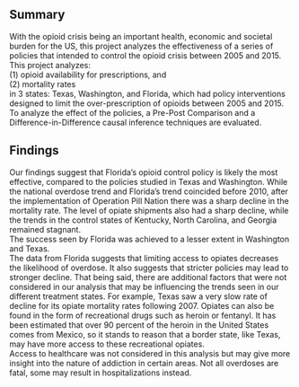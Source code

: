 ## Summary 

With the opioid crisis being an important health, economic and societal burden for the US, this project analyzes the effectiveness of a series of policies that intended to control the opioid crisis between 2005 and 2015. This project analyzes: <br>
(1) opioid availability for prescriptions, and <br>
(2) mortality rates <br>
in 3 states: Texas, Washington, and Florida, which had policy interventions designed to limit the over-prescription of opioids between 2005 and 2015. <br>
To analyze the effect of the policies, a Pre-Post Comparison and a Difference-in-Difference causal inference techniques are evaluated.

## Findings

Our findings suggest that Florida’s opioid control policy is likely the most effective, compared to the policies studied in Texas and Washington. While the national overdose trend and Florida’s trend coincided before 2010, after the implementation of Operation Pill Nation there was a sharp decline in the mortality rate. The level of opiate shipments also had a sharp decline, while the trends in the control states of Kentucky, North Carolina, and Georgia remained stagnant.<br>
The success seen by Florida was achieved to a lesser extent in Washington and Texas. <br>
The data from Florida suggests that limiting access to opiates decreases the likelihood of overdose. It also suggests that stricter policies may lead to stronger decline. That being said, there are additional factors that were not considered in our analysis that may be influencing the trends seen in our different treatment states. For example, Texas saw a very slow rate of decline for its opiate mortality rates following 2007. Opiates can also be found in the form of recreational drugs such as heroin or fentanyl. It has been estimated that over 90 percent of the heroin in the United States comes from Mexico, so it stands to reason that a border state, like Texas, may have more access to these recreational opiates. <br>
Access to healthcare was not considered in this analysis but may give more insight into the nature of addiction in certain areas. Not all overdoses are fatal, some may result in hospitalizations instead.
